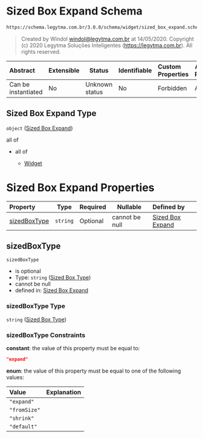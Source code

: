 # Sized Box Expand Schema

```txt
https://schema.legytma.com.br/3.0.0/schema/widget/sized_box_expand.schema.json
```




> Created by Windol [windol@legytma.com.br](mailto:windol@legytma.com.br) at 14/05/2020.
> Copyright (c) 2020 Legytma Soluções Inteligentes (<https://legytma.com.br>). All rights reserved.
>

| Abstract            | Extensible | Status         | Identifiable | Custom Properties | Additional Properties | Access Restrictions | Defined In                                                                                           |
| :------------------ | ---------- | -------------- | ------------ | :---------------- | --------------------- | ------------------- | ---------------------------------------------------------------------------------------------------- |
| Can be instantiated | No         | Unknown status | No           | Forbidden         | Allowed               | none                | [sized_box_expand.schema.json](../schema/widget/sized_box_expand.schema.json) |

## Sized Box Expand Type

`object` ([Sized Box Expand](sized_box_expand.md))

all of

-   all of

    -   [Widget](input_decoration-properties-widget-5.md)

# Sized Box Expand Properties

| Property                      | Type     | Required | Nullable       | Defined by                                                                                                                                                                 |
| :---------------------------- | -------- | -------- | -------------- | :------------------------------------------------------------------------------------------------------------------------------------------------------------------------- |
| [sizedBoxType](#sizedBoxType) | `string` | Optional | cannot be null | [Sized Box Expand](sized_box-definitions-sized-box-type.md) |

## sizedBoxType




`sizedBoxType`

-   is optional
-   Type: `string` ([Sized Box Type](sized_box-definitions-sized-box-type.md))
-   cannot be null
-   defined in: [Sized Box Expand](sized_box-definitions-sized-box-type.md)

### sizedBoxType Type

`string` ([Sized Box Type](sized_box-definitions-sized-box-type.md))

### sizedBoxType Constraints

**constant**: the value of this property must be equal to:

```json
"expand"
```

**enum**: the value of this property must be equal to one of the following values:

| Value        | Explanation |
| :----------- | ----------- |
| `"expand"`   |             |
| `"fromSize"` |             |
| `"shrink"`   |             |
| `"default"`  |             |
